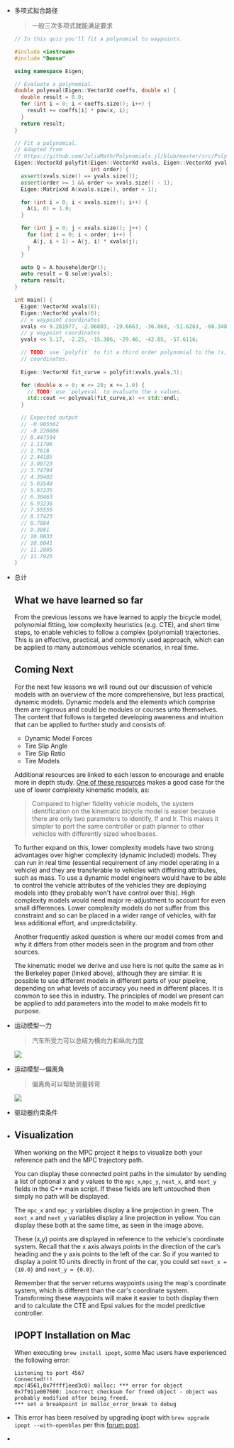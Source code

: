 - 多项式拟合路径

  > 一般三次多项式就能满足要求

  ```c++
  // In this quiz you'll fit a polynomial to waypoints.

  #include <iostream>
  #include "Dense"

  using namespace Eigen;

  // Evaluate a polynomial.
  double polyeval(Eigen::VectorXd coeffs, double x) {
    double result = 0.0;
    for (int i = 0; i < coeffs.size(); i++) {
      result += coeffs[i] * pow(x, i);
    }
    return result;
  }

  // Fit a polynomial.
  // Adapted from
  // https://github.com/JuliaMath/Polynomials.jl/blob/master/src/Polynomials.jl#L676-L716
  Eigen::VectorXd polyfit(Eigen::VectorXd xvals, Eigen::VectorXd yvals,
                          int order) {
    assert(xvals.size() == yvals.size());
    assert(order >= 1 && order <= xvals.size() - 1);
    Eigen::MatrixXd A(xvals.size(), order + 1);

    for (int i = 0; i < xvals.size(); i++) {
      A(i, 0) = 1.0;
    }

    for (int j = 0; j < xvals.size(); j++) {
      for (int i = 0; i < order; i++) {
        A(j, i + 1) = A(j, i) * xvals(j);
      }
    }

    auto Q = A.householderQr();
    auto result = Q.solve(yvals);
    return result;
  }

  int main() {
    Eigen::VectorXd xvals(6);
    Eigen::VectorXd yvals(6);
    // x waypoint coordinates
    xvals << 9.261977, -2.06803, -19.6663, -36.868, -51.6263, -66.3482;
    // y waypoint coordinates
    yvals << 5.17, -2.25, -15.306, -29.46, -42.85, -57.6116;

    // TODO: use `polyfit` to fit a third order polynomial to the (x, y)
    // coordinates.
    
    Eigen::VectorXd fit_curve = polyfit(xvals,yvals,3);

    for (double x = 0; x <= 20; x += 1.0) {
      // TODO: use `polyeval` to evaluate the x values.
      std::cout << polyeval(fit_curve,x) << std::endl; 
    }

    // Expected output
    // -0.905562
    // -0.226606
    // 0.447594
    // 1.11706
    // 1.7818
    // 2.44185
    // 3.09723
    // 3.74794
    // 4.39402
    // 5.03548
    // 5.67235
    // 6.30463
    // 6.93236
    // 7.55555
    // 8.17423
    // 8.7884
    // 9.3981
    // 10.0033
    // 10.6041
    // 11.2005
    // 11.7925
  }
  ```

- 总计

  ## What we have learned so far

  From the previous lessons we have learned to apply the bicycle model, polynomial fitting, low complexity heuristics (e.g. CTE), and short time steps, to enable vehicles to follow a complex (polynomial) trajectories. This is an effective, practical, and commonly used approach, which can be applied to many autonomous vehicle scenarios, in real time.

  ## Coming Next

  For the next few lessons we will round out our discussion of vehicle models with an overview of the more comprehensive, but less practical, dynamic models. Dynamic models and the elements which comprise them are rigorous and could be modules or courses unto themselves. The content that follows is targeted developing awareness and intuition that can be applied to further study and consists of:

  - Dynamic Model Forces
  - Tire Slip Angle
  - Tire Slip Ratio
  - Tire Models

  Additional resources are linked to each lesson to encourage and enable more in depth study. [One of these resources](http://www.me.berkeley.edu/~frborrel/pdfpub/IV_KinematicMPC_jason.pdf) makes a good case for the use of lower complexity kinematic models, as:

  > Compared to higher fidelity vehicle models, the system identification on the kinematic bicycle model is easier because there are only two parameters to identify, lf and lr. This makes it simpler to port the same controller or path planner to other vehicles with differently sized wheelbases.

  To further expand on this, lower complexity models have two strong advantages over higher complexity (dynamic included) models. They can run in real time (essential requirement of any model operating in a vehicle) and they are transferable to vehicles with differing attributes, such as mass. To use a dynamic model engineers would have to be able to control the vehicle attributes of the vehicles they are deploying models into (they probably won't have control over this). High complexity models would need major re-adjustment to account for even small differences. Lower complexity models do not suffer from this constraint and so can be placed in a wider range of vehicles, with far less additional effort, and unpredictability.

  Another frequently asked question is where our model comes from and why it differs from other models seen in the program and from other sources.

  The kinematic model we derive and use here is not quite the same as in the Berkeley paper (linked above), although they are similar. It is possible to use different models in different parts of your pipeline, depending on what levels of accuracy you need in different places. It is common to see this in industry. The principles of model we present can be applied to add parameters into the model to make models fit to purpose.

- 运动模型—力

  > 汽车所受力可以总结为横向力和纵向力度

  ![](imgs/1.jpg)

- 运动模型—偏离角

  > 偏离角可以帮助测量转弯

  ![](imgs/2.jpg)

- 驱动器约束条件

- ## Visualization

  When working on the MPC project it helps to visualize both your reference path and the MPC trajectory path.

  You can display these connected point paths in the simulator by sending a list of optional x and y values to the `mpc_x`,`mpc_y`, `next_x`, and `next_y` fields in the C++ main script. If these fields are left untouched then simply no path will be displayed.

  The `mpc_x` and `mpc_y` variables display a line projection in green. The `next_x` and `next_y` variables display a line projection in yellow. You can display these both at the same time, as seen in the image above.

  These (x,y) points are displayed in reference to the vehicle's coordinate system. Recall that the x axis always points in the direction of the car’s heading and the y axis points to the left of the car. So if you wanted to display a point 10 units directly in front of the car, you could set `next_x = {10.0}` and `next_y = {0.0}`.

  Remember that the server returns waypoints using the map's coordinate system, which is different than the car's coordinate system. Transforming these waypoints will make it easier to both display them and to calculate the CTE and Epsi values for the model predictive controller.

  ## IPOPT Installation on Mac

  When executing `brew install ipopt`, some Mac users have experienced the following error:

  ```
  Listening to port 4567
  Connected!!!
  mpc(4561,0x7ffff1eed3c0) malloc: *** error for object 0x7f911e007600: incorrect checksum for freed object - object was probably modified after being freed.
  *** set a breakpoint in malloc_error_break to debug

  ```

- This error has been resolved by upgrading ipopt with `brew upgrade ipopt --with-openblas` per this [forum post](https://discussions.udacity.com/t/incorrect-checksum-for-freed-object/313433/19).

- ​

  ​